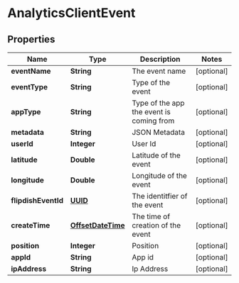 
# AnalyticsClientEvent

## Properties
Name | Type | Description | Notes
------------ | ------------- | ------------- | -------------
**eventName** | **String** | The event name |  [optional]
**eventType** | **String** | Type of the event |  [optional]
**appType** | **String** | Type of the app the event is coming from |  [optional]
**metadata** | **String** | JSON Metadata |  [optional]
**userId** | **Integer** | User Id |  [optional]
**latitude** | **Double** | Latitude of the event |  [optional]
**longitude** | **Double** | Longitude of the event |  [optional]
**flipdishEventId** | [**UUID**](UUID.md) | The identitfier of the event |  [optional]
**createTime** | [**OffsetDateTime**](OffsetDateTime.md) | The time of creation of the event |  [optional]
**position** | **Integer** | Position |  [optional]
**appId** | **String** | App id |  [optional]
**ipAddress** | **String** | Ip Address |  [optional]



